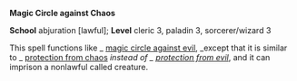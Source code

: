  **Magic Circle against Chaos**

**School** abjuration [lawful]; **Level** cleric 3, paladin 3, sorcerer/wizard 3

This spell functions like _ [magic circle against evil](magicCircleAgainstEvil#_magic-circle-against-evil), _except that it is similar to _ [protection from chaos](protectionFromChaos#_protection-from-chaos) _instead of _ [protection from evil](protectionFromEvil#_protection-from-evil)_, and it can imprison a nonlawful called creature.

